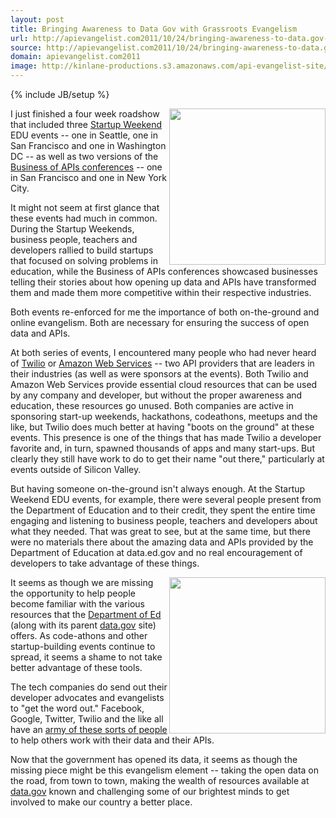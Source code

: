 ```yaml
---
layout: post
title: Bringing Awareness to Data Gov with Grassroots Evangelism
url: http://apievangelist.com2011/10/24/bringing-awareness-to-data.gov-with-grassroots-evangelism/
source: http://apievangelist.com2011/10/24/bringing-awareness-to-data.gov-with-grassroots-evangelism/
domain: apievangelist.com2011
image: http://kinlane-productions.s3.amazonaws.com/api-evangelist-site/blog/Datagov.png
---
```

{% include JB/setup %}<p>
     <a title="Data.gov" href="http://explore.data.gov/"><img src="http://kinlane-productions.s3.amazonaws.com/api-evangelist/data-gov/Datagov.png"  width="250" align="right" /></a>
</p>
<p>
     I just finished a four week roadshow that included three <a title="Startup Weekend" href="http://startupweekend.org/">Startup Weekend</a> EDU events -- one in Seattle, one in San Francisco and one in Washington DC -- as well as two versions of the <a title="Business of APIs Conference" href="http://apiconference.com/">Business of APIs conferences</a> -- one in San Francisco and one in New York City.
</p>
<p>
     It might not seem at first glance that these events had much in common. During the Startup Weekends, business people, teachers and developers rallied to build startups that focused on solving problems in education, while the Business of APIs conferences showcased businesses telling their stories about how opening up data and APIs have transformed them and made them more competitive within their respective industries.
</p>
<p>
     Both events re-enforced for me the importance of both on-the-ground and online evangelism. Both are necessary for ensuring the success of open data and APIs.
</p>
<p>
     At both series of events, I encountered many people who had never heard of <a title="Twilio" href="http://www.twilio.com">Twilio</a> or <a title="Amazon Web Services" href="http://aws.amazon.com/">Amazon Web Services</a> -- two API providers that are leaders in their industries (as well as were sponsors at the events). Both Twilio and Amazon Web Services provide essential cloud resources that can be used by any company and developer, but without the proper awareness and education, these resources go unused. Both companies are active in sponsoring start-up weekends, hackathons, codeathons, meetups and the like, but Twilio does much better at having "boots on the ground" at these events. This presence is one of the things that has made Twilio a developer favorite and, in turn, spawned thousands of apps and many start-ups. But clearly they still have work to do to get their name "out there," particularly at events outside of Silicon Valley.
</p>
<p>
     But having someone on-the-ground isn't always enough. At the Startup Weekend EDU events, for example, there were several people present from the Department of Education and to their credit, they spent the entire time engaging and listening to business people, teachers and developers about what they needed. That was great to see, but at the same time, but there were no materials there about the amazing data and APIs provided by the Department of Education at data.ed.gov and no real encouragement of developers to take advantage of these things.
</p>
<p>
     <img src="http://kinlane-productions.s3.amazonaws.com/api-evangelist/data-gov/data_gov_open.png"  width="250" align="right" />
</p>
<p>
     It seems as though we are missing the opportunity to help people become familiar with the various resources that the <a title="Department of Education" href="http://data.ed.gov/">Department of Ed</a> (along with its parent <a title="Data.gov" href="http://explore.data.gov/">data.gov</a> site) offers. As code-athons and other startup-building events continue to spread, it seems a shame to not take better advantage of these tools.
</p>
<p>
     The tech companies do send out their developer advocates and evangelists to "get the word out." Facebook, Google, Twitter, Twilio and the like all have an <a title="army of these sorts of people" href="http://code.google.com/team/">army of these sorts of people</a> to help others work with their data and their APIs.
</p>
<p>
     Now that the government has opened its data, it seems as though the missing piece might be this evangelism element -- taking the open data on the road, from town to town, making the wealth of resources available at <a title="data.gov" href="http://explore.data.gov/">data.gov</a> known and challenging some of our brightest minds to get involved to make our country a better place.
</p>

